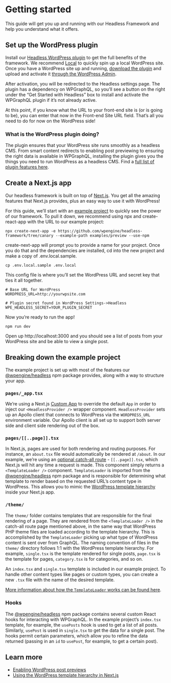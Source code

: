 # Getting started

This guide will get you up and running with our Headless Framework and help you understand what it offers.

## Set up the WordPress plugin

Install our [Headless WordPress plugin](https://github.com/wpengine/headless-framework#wordpress-plugin) to get the full benefits of the framework. We recommend [Local](https://localwp.com/) to quickly spin up a local WordPress site. Once you have a WordPress site up and running, [download the plugin](https://wp-product-info.wpesvc.net/v1/plugins/wpe-headless?download) and upload and activate it [through the WordPress Admin](https://wordpress.org/support/article/managing-plugins/#manual-upload-via-wordpress-admin).

After activation, you will be redirected to the Headless settings page. The plugin has a dependency on WPGraphQL, so you’ll see a button on the right under the “Get Started with Headless” box to install and activate the WPGraphQL plugin if it’s not already active.

At this point, if you know what the URL to your front-end site is (or is going to be), you can enter that now in the Front-end Site URL field. That’s all you need to do for now on the WordPress side!

### What is the WordPress plugin doing?

The plugin ensures that your WordPress site runs smoothly as a headless CMS. From smart content redirects to enabling post previewing to ensuring the right data is available in WPGraphQL, installing the plugin gives you the things you need to run WordPress as a headless CMS. Find a [full list of plugin features here](https://github.com/wpengine/headless-framework#plugin-features).

## Create a Next.js app

Our headless framework is built on top of [Next.js](https://nextjs.org/). You get all the amazing features that Next.js provides, plus an easy way to use it with WordPress!

For this guide, we’ll start with an [example project](https://github.com/wpengine/headless-framework/tree/canary/examples/preview) to quickly see the power of our framework. To pull it down, we recommend using npx and create-react-app with the URL to our example project:

```npx create-next-app -e https://github.com/wpengine/headless-framework/tree/canary --example-path examples/preview --use-npm```

create-next-app will prompt you to provide a name for your project. Once you do that and the dependencies are installed, cd into the new project and make a copy of .env.local.sample.

```cp .env.local.sample .env.local```

This config file is where you’ll set the WordPress URL and secret key that ties it all together.

```
# Base URL for WordPress
WORDPRESS_URL=http://yourwpsite.com

# Plugin secret found in WordPress Settings->Headless
WPE_HEADLESS_SECRET=YOUR_PLUGIN_SECRET
```

Now you’re ready to run the app!

```npm run dev```

Open up http://localhost:3000 and you should see a list of posts from your WordPress site and be able to view a single post.

## Breaking down the example project

The example project is set up with most of the features our [@wpengine/headless](https://npmjs.org/package/@wpengine/headless) npm package provides, along with a way to structure your app.

### ```pages/_app.tsx```

We’re using a Next.js [Custom App](https://nextjs.org/docs/advanced-features/custom-app) to override the default `App` in order to inject our `<HeadlessProvider />` wrapper component. `HeadlessProvider` sets up an Apollo client that connects to WordPress via the `WORDPRESS_URL` environment variable. Our Apollo client is all set up to support both server side and client side rendering out of the box.

### ```pages/[[..page]].tsx```

In Next.js, pages are used for both rendering and routing purposes. For instance, an `about.tsx` file would automatically be rendered at `/about`. In our example, we’re using an [optional catch-all route](https://nextjs.org/docs/routing/dynamic-routes#optional-catch-all-routes) - `[[..page]].tsx`, which Next.js will hit any time a request is made. This component simply returns a `<TemplateLoader />` component. `TemplateLoader` is imported from the [@wpengine/headless](https://npmjs.org/package/@wpengine/headless) npm package and is responsible for determining what template to render based on the requested URL’s content type in WordPress. This allows you to mimic the [WordPress template hierarchy](https://developer.wordpress.org/themes/basics/template-hierarchy/) inside your Next.js app.

### ```/theme/```

The `theme/` folder contains templates that are responsible for the final rendering of a page. They are rendered from the `<TemplateLoader />` in the catch-all route page mentioned above, in the same way that WordPress PHP theme files are loaded according to the template hierarchy. This is accomplished by the `TemplateLoader` picking up what type of WordPress content is sent over from GraphQL. The naming convention of files in the `theme/` directory follows 1:1 with the WordPress template hierarchy. For example, `single.tsx` is the template rendered for single posts, `page.tsx` is the template for pages, `category.tsx` is for categories, and so on.

An `index.tsx` and `single.tsx` template is included in our example project. To handle other content types like pages or custom types, you can create a new `.tsx` file with the name of the desired template.

[More information about how the `TemplateLoader` works can be found here](/docs/templating/).

### Hooks

The [@wpengine/headless](https://npmjs.org/package/@wpengine/headless) npm package contains several custom React hooks for interacting with WPGraphQL. In the example project’s `index.tsx` template, for example, the `usePosts` hook is used to get a list of all posts. Similarly, `usePost` is used in `single.tsx` to get the data for a single post. The hooks permit certain parameters, which allow you to refine the data returned (passing in an `id` to `usePost`, for example, to get a certain post).

## Learn more

- [Enabling WordPress post previews](/docs/previews/)
- [Using the WordPress template hierarchy in Next.js](/docs/templating/)


